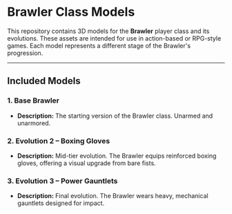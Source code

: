 # Brawler Class Models

This repository contains 3D models for the **Brawler** player class and its evolutions. These assets are intended for use in action-based or RPG-style games. Each model represents a different stage of the Brawler's progression.

---

## Included Models

### 1. Base Brawler
- **Description:** The starting version of the Brawler class. Unarmed and unarmored.

### 2. Evolution 2 – Boxing Gloves
- **Description:** Mid-tier evolution. The Brawler equips reinforced boxing gloves, offering a visual upgrade from bare fists.

### 3. Evolution 3 – Power Gauntlets
- **Description:** Final evolution. The Brawler wears heavy, mechanical gauntlets designed for impact.
